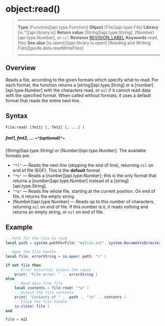 # object:read()

> --------------------- ------------------------------------------------------------------------------------------
> __Type__              [Function][api.type.Function]
> __Object__            [File][api.type.File]
> __Library__           [io.*][api.library.io]
> __Return value__      [String][api.type.String], [Number][api.type.Number], or `nil`
> __Revision__          [REVISION_LABEL](REVISION_URL)
> __Keywords__          read, files
> __See also__          [io.open()][api.library.io.open]
>                       [Reading and Writing Files][guide.data.readWriteFiles]
> --------------------- ------------------------------------------------------------------------------------------


## Overview

Reads a file, according to the given formats which specify what to read. For each format, the function returns a [string][api.type.String] or a [number][api.type.Number] with the characters read, or `nil` if it cannot read data with the specified format. When called without formats, it uses a default format that reads the entire next line.


## Syntax

	File:read( [fmt1] [, fmt2] [, ...] )

##### fmt1, fmt2, ... ~^(optional)^~
_[String][api.type.String] or [Number][api.type.Number]._ The available formats are:

* `"*l"` &mdash; Reads the next line (skipping the end of line), returning `nil` on end of file (EOF). This is the **default** format.
* `"*n"` &mdash; Reads a [number][api.type.Number]; this is the only format that returns a [number][api.type.Number] instead of a [string][api.type.String].
* `"*a"` &mdash; Reads the whole file, starting at the current position. On end of file, it returns the empty string.
* [Number][api.type.Number] &mdash; Reads up to this number of characters, returning `nil` on end of file. If this number is `0`, it reads nothing and returns an empty string, or `nil` on end of file.


## Example

``````lua
-- Path for the file to read
local path = system.pathForFile( "myfile.txt", system.DocumentsDirectory )

-- Open the file handle
local file, errorString = io.open( path, "r" )

if not file then
	-- Error occurred; output the cause
	print( "File error: " .. errorString )
else
	-- Read data from file
	local contents = file:read( "*a" )
	-- Output the file contents
	print( "Contents of " .. path .. "\n" .. contents )
	-- Close the file handle
	io.close( file )
end

file = nil
``````
